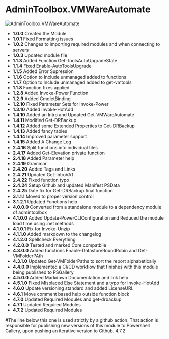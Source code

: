 # **AdminToolbox.VMWareAutomate**

![AdminToolbox.VMWareAutomate](https://github.com/TheTaylorLee/AdminToolbox/blob/master/images/AdminToolbox.VMWareAutomate.png)

* **1.0.0** Created the Module
* **1.0.1** Fixed Formatting issues
* **1.0.2** Changes to importing required modules and when connecting to servers
* **1.0.3** Updated module file
* **1.1.3** Added Function Get-ToolsAutoUpgradeState
* **1.1.4** Fixed Enable-AutoToolsUpgrade
* **1.1.5** Added Error Supression
* **1.1.6** Option to Include unmanaged added to functions
* **1.1.7** Option to Include unmanaged added to get-vmtools
* **1.1.8** Function fixes applied
* **1.2.8** Added Invoke-Power Function
* **1.2.9** Added CmdletBinding
* **1.2.10** Fixed Parameter Sets for Invoke-Power
* **1.3.10** Added Invoke-HotAdd
* **1.4.10** Added an Intro and Updated Get-VMWareAutomate
* **1.4.11** Modified Get-DRBackup
* **1.4.12** Added some Extended Properties to Get-DRBackup
* **1.4.13** Added fancy tables
* **1.4.14** Improved parameter support
* **1.4.15** Added A Change Log
* **2.4.16** Split functions into individual files
* **2.4.17** Added Get-Elevation private function
* **2.4.18** Added Parameter help
* **2.4.19** Grammar
* **2.4.20** Added Tags and Links
* **2.4.21** Updated Get-IntroVAT
* **2.4.22** Fixed function typo
* **2.4.24** Setup Github and updated Manifest PSData
* **2.4.25** Date fix for Get-DRBackup final function
* **3.1.1.1** Moved to proper version control
* **3.1.2.1** Updated Functions help
* **4.0.0.0** Converted from a standalone module to a dependency module of admintoolbox
* **4.1.0.0** Added Update-PowerCLIConfiguration and Reduced the module load time using .net methods
* **4.1.0.1** Fix for Invoke-Unzip
* **4.1.1.0** Added markdown to the changelog
* **4.1.2.0** Spellcheck Everything
* **4.2.0.0** Tested and marked Core compatbile
* **4.3.0.0** Added functions Enable-DatastoreRoundRobin and Get-VMFolderPAth
* **4.3.1.0** Updated Get-VMFolderPaths to sort the report alphabetically
* **4.4.0.0** Implemented a CI/CD workflow that finishes with this module being published to PSGallery
* **4.5.0.0** Added Markdown Documentation and link help
* **4.5.1.0** Fixed Misplaced Else Statement and a typo for Invoke-HotAdd
* **4.6.0** Update versioning standard and added LicenseURI.
* **4.6.1** Move comment based help outside function block
* **4.7.0** Updated Required Modules and get-drbackup
* **4.7.1** Updated Required Modules
* **4.7.2** Updated Required Modules

#The line below this one is used strictly by a github action. That action is responsible for publishing new versions of this module to Powershell Gallery, upon pushing an iterative version to Github.
4.7.2